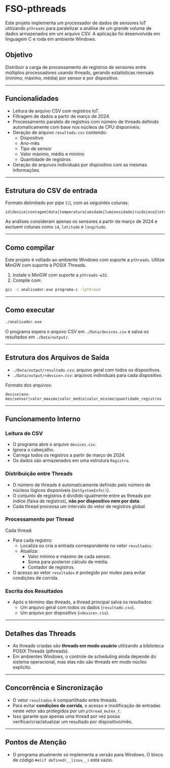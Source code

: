 # FSO-pthreads

Este projeto implementa um processador de dados de sensores IoT utilizando `pthreads` para paralelizar a análise de um grande volume de dados armazenados em um arquivo CSV. A aplicação foi desenvolvida em linguagem C e roda em ambiente Windows.

## Objetivo

Distribuir a carga de processamento de registros de sensores entre múltiplos processadores usando threads, gerando estatísticas mensais (mínimo, máximo, média) por sensor e por dispositivo.

---

## Funcionalidades

- Leitura de arquivo CSV com registros IoT.
- Filtragem de dados a partir de março de 2024.
- Processamento paralelo de registros com número de threads definido automaticamente com base nos núcleos de CPU disponíveis.
- Geração de arquivo `resultado.csv` contendo:
  - Dispositivo
  - Ano-mês
  - Tipo de sensor
  - Valor máximo, médio e mínimo
  - Quantidade de registros
- Geração de arquivos individuais por dispositivo com as mesmas informações.

---

## Estrutura do CSV de entrada

Formato delimitado por pipe (`|`), com as seguintes colunas:

```
id|device|contagem|data|temperatura|umidade|luminosidade|ruido|eco2|etvoc|latitude|longitude
```

As análises consideram apenas os sensores a partir de março de 2024 e excluem colunas como `id`, `latitude` e `longitude`.

---

## Como compilar

Este projeto é voltado ao ambiente Windows com suporte a `pthreads`. Utilize MinGW com suporte à POSIX Threads.

1. Instale o MinGW com suporte a `pthreads-w32`.
2. Compile com:

```sh
gcc -o analisador.exe programa.c -lpthread
```

---

## Como executar

```sh
./analisador.exe
```

O programa espera o arquivo CSV em `./Data/devices.csv` e salva os resultados em `./Data/output/`.

---

## Estrutura dos Arquivos de Saída

- `./Data/output/resultado.csv`: arquivo geral com todos os dispositivos.
- `./Data/output/<device>.csv`: arquivos individuais para cada dispositivo.

Formato dos arquivos:

```
device|ano-mes|sensor|valor_maximo|valor_medio|valor_minimo|quantidade_registros
```

---

## Funcionamento Interno

### Leitura do CSV

- O programa abre o arquivo `devices.csv`.
- Ignora o cabeçalho.
- Carrega todos os registros a partir de março de 2024.
- Os dados são armazenados em uma estrutura `Registro`.

### Distribuição entre Threads

- O número de threads é automaticamente definido pelo número de núcleos lógicos disponíveis (`GetSystemInfo()`).
- O conjunto de registros é dividido igualmente entre as threads por índice (faixa de registros), **não por dispositivo nem por data**.
- Cada thread processa um intervalo do vetor de registros global.

### Processamento por Thread

Cada thread:
- Para cada registro:
  - Localiza ou cria a entrada correspondente no vetor `resultados`.
  - Atualiza:
    - Valor mínimo e máximo de cada sensor.
    - Soma para posterior cálculo de média.
    - Contador de registros.
- O acesso ao vetor `resultados` é protegido por mutex para evitar condições de corrida.

### Escrita dos Resultados

- Após o término das threads, a thread principal salva os resultados:
  - Um arquivo geral com todos os dados (`resultado.csv`).
  - Um arquivo por dispositivo (`<device>.csv`).

---

## Detalhes das Threads

- As threads criadas são **threads em modo usuário** utilizando a biblioteca POSIX Threads (pthreads).
- Em ambientes Windows, o controle de scheduling ainda depende do sistema operacional, mas elas não são threads em modo núcleo explícito.

---

## Concorrência e Sincronização

- O vetor `resultados` é compartilhado entre threads.
- Para evitar **condições de corrida**, o acesso e modificação de entradas neste vetor são protegidos por um `pthread_mutex_t`.
- Isso garante que apenas uma thread por vez possa verificar/criar/atualizar um resultado por dispositivo/mês.

---

## Pontos de Atenção

- O programa atualmente só implementa a versão para Windows. O bloco de código `#elif defined(__linux__)` está vazio.
